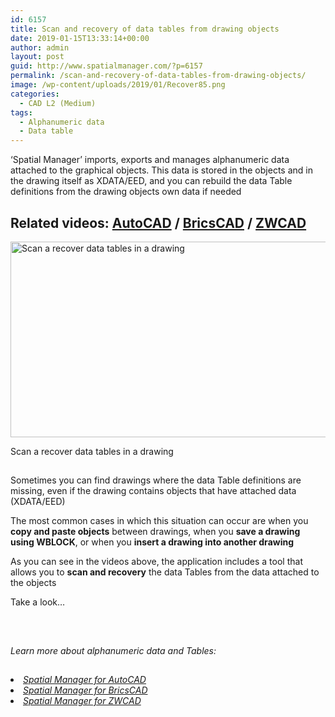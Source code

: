 ```yaml
---
id: 6157
title: Scan and recovery of data tables from drawing objects
date: 2019-01-15T13:33:14+00:00
author: admin
layout: post
guid: http://www.spatialmanager.com/?p=6157
permalink: /scan-and-recovery-of-data-tables-from-drawing-objects/
image: /wp-content/uploads/2019/01/Recover85.png
categories:
  - CAD L2 (Medium)
tags:
  - Alphanumeric data
  - Data table
---
```

<p>
  &#8216;Spatial Manager&#8217; imports, exports and manages alphanumeric data attached to the graphical objects. This data is stored in the objects and in the drawing itself as XDATA/EED, and you can rebuild the data Table definitions from the drawing objects own data if needed
</p>

<p>
  <!--more-->
</p>

<h2>
  Related videos: <a href="https://youtu.be/sniPHKBVmtw?rel=0" target="_blank" rel="nofollow"><span><span>AutoCAD</span></span></a> / <a href="https://youtu.be/E-2wUC99IRE?rel=0" target="_blank" rel="nofollow"><span><span>BricsCAD</span></span></a> / <a href="https://youtu.be/8UMcv7K3pXk?rel=0" target="_blank" rel="nofollow"><span><span>ZWCAD</span></span></a>
</h2>

<div>
  <a href="http://www.spatialmanager.com/wp-content/uploads/2019/01/SPM_ScanTables2.png" target="_blank" rel="nofollow"><img src="http://www.spatialmanager.com/wp-content/uploads/2019/01/SPM_ScanTables2-1024x512.png" alt="Scan a recover data tables in a drawing" width="625" height="313" srcset="http://www.spatialmanager.com/wp-content/uploads/2019/01/SPM_ScanTables2-1024x512.png 1024w, http://www.spatialmanager.com/wp-content/uploads/2019/01/SPM_ScanTables2-300x150.png 300w, http://www.spatialmanager.com/wp-content/uploads/2019/01/SPM_ScanTables2-768x384.png 768w, http://www.spatialmanager.com/wp-content/uploads/2019/01/SPM_ScanTables2-624x312.png 624w, http://www.spatialmanager.com/wp-content/uploads/2019/01/SPM_ScanTables2.png 1266w" sizes="(max-width: 625px) 100vw, 625px" /></a>
  
  <p>
    Scan a recover data tables in a drawing
  </p>
</div>

<h2>
</h2>

<p>
  Sometimes you can find drawings where the data Table definitions are missing, even if the drawing contains objects that have attached data (XDATA/EED)
</p>

<p>
  The most common cases in which this situation can occur are when you <strong>copy and paste objects</strong> between drawings, when you <strong>save a drawing using WBLOCK</strong>, or when you <strong>insert a drawing into another drawing</strong>
</p>

<p>
  As you can see in the videos above, the application includes a tool that allows you to <strong>scan and recovery</strong> the data Tables from the data attached to the objects
</p>

<p>
  Take a look&#8230;
</p>

<h2>
</h2>

&nbsp;

_Learn more about alphanumeric data and Tables:_

<h2>
</h2>

<li>
  <a href="http://wiki.spatialmanager.com/index.php/Spatial_Manager™_for_AutoCAD_-_FAQs:_Data_Structure_Management_(%22Standard%22_and_%22Professional%22_editions_only)" target="_blank" rel="nofollow"><span><em>Spatial Manager for AutoCAD</em></span></a>
</li>
<li>
  <a href="http://wiki.spatialmanager.com/index.php/Spatial_Manager™_for_BricsCAD_-_FAQs:_Data_Structure_Management_(%22Standard%22_and_%22Professional%22_editions_only)" target="_blank" rel="nofollow"><span><em>Spatial Manager for BricsCAD</em></span></a>
</li>
<li>
  <a href="http://wiki.spatialmanager.com/index.php/Spatial_Manager™_for_ZWCAD_-_FAQs:_Data_Structure_Management_(%22Standard%22_and_%22Professional%22_editions_only)" target="_blank" rel="nofollow"><span><em>Spatial Manager for ZWCAD</em></span></a>
</li>